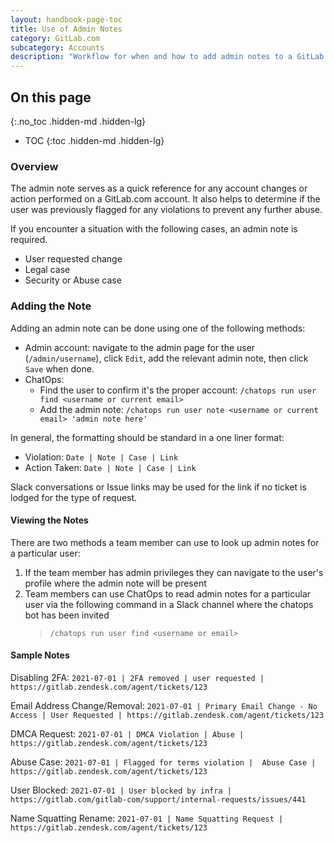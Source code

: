 ```yaml
---
layout: handbook-page-toc
title: Use of Admin Notes
category: GitLab.com
subcategory: Accounts
description: "Workflow for when and how to add admin notes to a GitLab.com account"
---
```


## On this page
{:.no_toc .hidden-md .hidden-lg}

- TOC
{:toc .hidden-md .hidden-lg}

### Overview

The admin note serves as a quick reference for any account changes or action performed on a GitLab.com account. It also helps to determine if the user was previously flagged for any violations to prevent any further abuse.

If you encounter a situation with the following cases, an admin note is required.

- User requested change
- Legal case
- Security or Abuse case

### Adding the Note

Adding an admin note can be done using one of the following methods:

  - Admin account: navigate to the admin page for the user (`/admin/username`), click `Edit`, add the relevant admin note, then click `Save` when done. 
  - ChatOps: 
    - Find the user to confirm it's the proper account: `/chatops run user find <username or current email>`
    - Add the admin note: `/chatops run user note <username or current email> 'admin note here'`

In general, the formatting should be standard in a one liner format:

- Violation: `Date | Note | Case | Link`
- Action Taken: `Date | Note | Case | Link`

Slack conversations or Issue links may be used for the link if no ticket is lodged for the type of request.

#### Viewing the Notes

There are two methods a team member can use to look up admin notes for a particular user:

1. If the team member has admin privileges they can navigate to the user's profile where the admin note will be present
2. Team members can use ChatOps to read admin notes for a particular user via the following command in a Slack channel where the chatops bot has been invited
   > `/chatops run user find <username or email>`

#### Sample Notes

Disabling 2FA:
`2021-07-01 | 2FA removed | user requested | https://gitlab.zendesk.com/agent/tickets/123`

Email Address Change/Removal:
`2021-07-01 | Primary Email Change - No Access | User Requested | https://gitlab.zendesk.com/agent/tickets/123`

DMCA Request:
`2021-07-01 | DMCA Violation | Abuse | https://gitlab.zendesk.com/agent/tickets/123`

Abuse Case:
`2021-07-01 | Flagged for terms violation |  Abuse Case | https://gitlab.zendesk.com/agent/tickets/123`

User Blocked:
`2021-07-01 | User blocked by infra | https://gitlab.com/gitlab-com/support/internal-requests/issues/441`

Name Squatting Rename:
`2021-07-01 | Name Squatting Request | https://gitlab.zendesk.com/agent/tickets/123`
